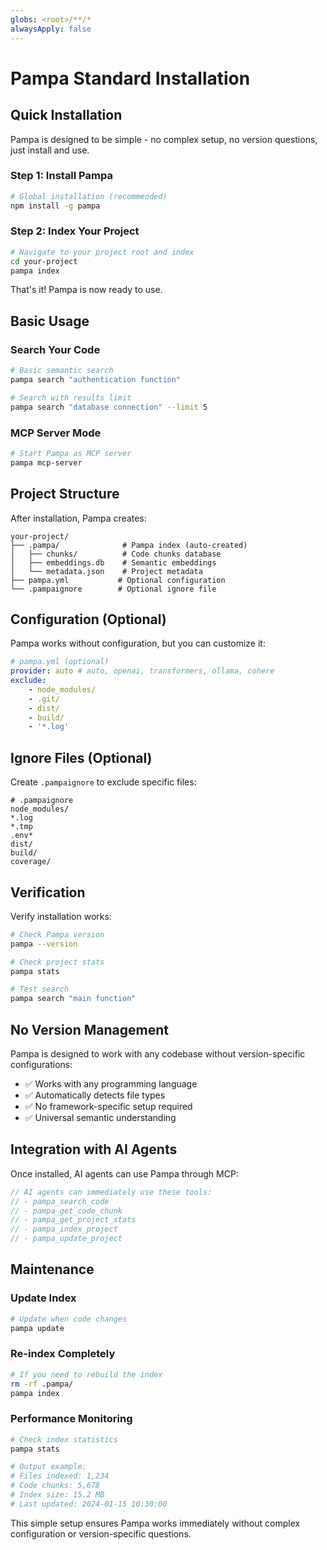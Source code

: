 ```yaml
---
globs: <root>/**/*
alwaysApply: false
---
```


# Pampa Standard Installation

## Quick Installation

Pampa is designed to be simple - no complex setup, no version questions, just install and use.

### Step 1: Install Pampa

```bash
# Global installation (recommended)
npm install -g pampa
```

### Step 2: Index Your Project

```bash
# Navigate to your project root and index
cd your-project
pampa index
```

That's it! Pampa is now ready to use.

## Basic Usage

### Search Your Code

```bash
# Basic semantic search
pampa search "authentication function"

# Search with results limit
pampa search "database connection" --limit 5
```

### MCP Server Mode

```bash
# Start Pampa as MCP server
pampa mcp-server
```

## Project Structure

After installation, Pampa creates:

```
your-project/
├── .pampa/              # Pampa index (auto-created)
│   ├── chunks/          # Code chunks database
│   ├── embeddings.db    # Semantic embeddings
│   └── metadata.json    # Project metadata
├── pampa.yml           # Optional configuration
└── .pampaignore        # Optional ignore file
```

## Configuration (Optional)

Pampa works without configuration, but you can customize it:

```yaml
# pampa.yml (optional)
provider: auto # auto, openai, transformers, ollama, cohere
exclude:
    - node_modules/
    - .git/
    - dist/
    - build/
    - '*.log'
```

## Ignore Files (Optional)

Create `.pampaignore` to exclude specific files:

```
# .pampaignore
node_modules/
*.log
*.tmp
.env*
dist/
build/
coverage/
```

## Verification

Verify installation works:

```bash
# Check Pampa version
pampa --version

# Check project stats
pampa stats

# Test search
pampa search "main function"
```

## No Version Management

Pampa is designed to work with any codebase without version-specific configurations:

-   ✅ Works with any programming language
-   ✅ Automatically detects file types
-   ✅ No framework-specific setup required
-   ✅ Universal semantic understanding

## Integration with AI Agents

Once installed, AI agents can use Pampa through MCP:

```javascript
// AI agents can immediately use these tools:
// - pampa_search_code
// - pampa_get_code_chunk
// - pampa_get_project_stats
// - pampa_index_project
// - pampa_update_project
```

## Maintenance

### Update Index

```bash
# Update when code changes
pampa update
```

### Re-index Completely

```bash
# If you need to rebuild the index
rm -rf .pampa/
pampa index
```

### Performance Monitoring

```bash
# Check index statistics
pampa stats

# Output example:
# Files indexed: 1,234
# Code chunks: 5,678
# Index size: 15.2 MB
# Last updated: 2024-01-15 10:30:00
```

This simple setup ensures Pampa works immediately without complex configuration or version-specific questions.
